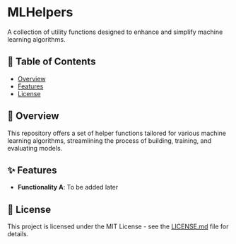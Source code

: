 # MLHelpers

A collection of utility functions designed to enhance and simplify machine learning algorithms.

## 📌 Table of Contents

- [Overview](#overview)
- [Features](#features)
- [License](#license)

## 📜 Overview

This repository offers a set of helper functions tailored for various machine learning algorithms, streamlining the process of building, training, and evaluating models.

## ✨ Features

- **Functionality A**: To be added later
  

## 📄 License

This project is licensed under the MIT License - see the [LICENSE.md](LICENSE.md) file for details.
